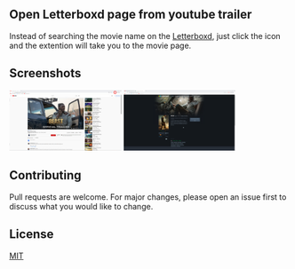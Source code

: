 ## Open Letterboxd page from youtube trailer

Instead of searching the movie name on the [Letterboxd](https://www.https://letterboxd.com/), just click the icon and the extention will take you to the movie page.


## Screenshots

<p float="left">
  <img src="images/Screenshot-1.jpg" style="width:40%">
<img src="images/Screenshot-2.png" style="width:40%">

</p>





## Contributing
Pull requests are welcome. For major changes, please open an issue first to discuss what you would like to change.

## License
[MIT](https://choosealicense.com/licenses/mit/)
